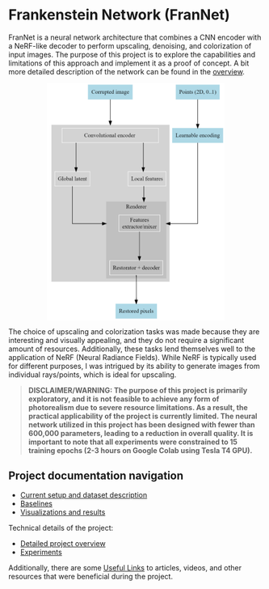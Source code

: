 # Frankenstein Network (FranNet)

FranNet is a neural network architecture that combines a CNN encoder with a NeRF-like decoder to perform upscaling, denoising, and colorization of input images. The purpose of this project is to explore the capabilities and limitations of this approach and implement it as a proof of concept. A bit more detailed description of the network can be found in the [overview](docs/overview.md).

<img src="docs/img/scheme.png" width="70%" style="display: block; margin: auto;" />

The choice of upscaling and colorization tasks was made because they are interesting and visually appealing, and they do not require a significant amount of resources. Additionally, these tasks lend themselves well to the application of NeRF (Neural Radiance Fields). While NeRF is typically used for different purposes, I was intrigued by its ability to generate images from individual rays/points, which is ideal for upscaling.

> **DISCLAIMER/WARNING: The purpose of this project is primarily exploratory, and it is not feasible to achieve any form of photorealism due to severe resource limitations. As a result, the practical applicability of the project is currently limited. The neural network utilized in this project has been designed with fewer than 600,000 parameters, leading to a reduction in overall quality. It is important to note that all experiments were constrained to 15 training epochs (2-3 hours on Google Colab using Tesla T4 GPU).**

## Project documentation navigation

- [Current setup and dataset description](docs/current-setup.md)
- [Baselines](docs/baselines.md)
- [Visualizations and results](docs/visualizations.md)

Technical details of the project:
- [Detailed project overview](docs/overview.md)
- [Experiments](docs/experiments.md)

Additionally, there are some [Useful Links](docs/useful-links.md) to articles, videos, and other resources that were beneficial during the project.
